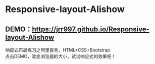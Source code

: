 # Responsive-layout-Alishow
## DEMO：https://jrr997.github.io/Responsive-layout-Alishow
响应式布局练习之阿里百秀，HTML+CSS+Bootstrap <br/>
点击DEMO，改变浏览器的大小，试试响应式的效果吧！
